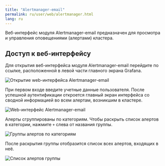 ```yaml
---
title: "Alertmanager-email"
permalink: ru/user/web/alertmanager.html
lang: ru
---
```


Веб-интерфейс модуля Alertmanager-email предназначен для просмотра и управления оповещениями (алертами) кластера.

## Доступ к веб-интерфейсу

Для открытия веб-интерфейса модуля Alertmanager-email перейдите по ссылке, расположенной в левой части главного экрана Grafana.

![Открытие web-интерфейса Alertmanager-email](../images/alertmanager-email/alertmanager-webinterface.png)

При первом входе введите учетные данные пользователя. После успешной аутентификации откроется главный экран интерфейса со сводной информацией во всем алертам, возникшим в кластере.

![Web-интерфейс Alertmanager-email](../images/alertmanager-email/alertmanager-webinterface.png)

Алерты сгруппированы по категориям. Чтобы раскрыть список алертов в категории, нажмите `+` слева от названия группы.

![Группы алертов по категориям](../images/alertmanager-email/alertmanager-alerts.png)

После раскрытия группы отобразится список всех алертов, входящих в неё.

![Список алертов группы](../images/alertmanager-email/alertmanager-alertsgroup.png)
